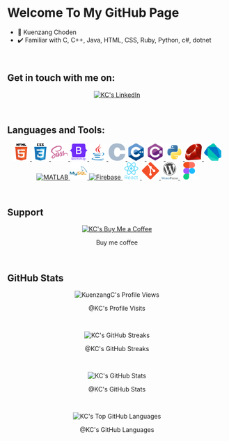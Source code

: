 # Welcome To My GitHub Page #

- 👋 Kuenzang Choden
- ✔️ Familiar with C, C++, Java, HTML, CSS, Ruby, Python, c#, dotnet

<br />


## Get in touch with me on: ##

<p align="center">
 <a href="https://www.linkedin.com/in/kuenzang-choden-05b9b4165/" target="_blank">
  <img src="https://github.com/divyashC/devicon/blob/master/icons/linkedin/linkedin-original.svg" alt="KC's LinkedIn"  width="40" height="40"/>    
 </a>
</p>

<br/>


## Languages and Tools: ##

<p align="center">
    <a href="https://developer.mozilla.org/en-US/docs/Web/HTML" target="_blank"> <img
            src="https://raw.githubusercontent.com/devicons/devicon/master/icons/html5/html5-original-wordmark.svg"
            alt="HTML" width="40" height="40" /> </a>
    <a href="https://developer.mozilla.org/en-US/docs/Web/CSS" target="_blank"> <img
            src="https://raw.githubusercontent.com/devicons/devicon/master/icons/css3/css3-original-wordmark.svg"
            alt="CSS" width="40" height="40" /> </a>
    <a href="https://sass-lang.com/documentation" target="_blank">
        <img src="https://github.com/devicons/devicon/blob/master/icons/sass/sass-original.svg" alt="SASS" width="40"
            height="40" /> </a>
    <a href="https://getbootstrap.com" target="_blank">
        <img src="https://raw.githubusercontent.com/devicons/devicon/master/icons/bootstrap/bootstrap-plain-wordmark.svg"
            alt="Bootstrap" width="40" height="40" /> </a>
    <a href="https://www.java.com" target="_blank"> <img
            src="https://raw.githubusercontent.com/devicons/devicon/master/icons/java/java-original.svg" alt="java"
            width="40" height="40" /> </a>
    <a href="https://www.cprogramming.com/" target="_blank"> <img
            src="https://raw.githubusercontent.com/devicons/devicon/master/icons/c/c-original.svg" alt="C" width="40"
            height="40" /> </a>
    <a href="https://docs.microsoft.com/en-us/cpp/?view=msvc-170" target="_blank"> <img
            src="https://github.com/devicons/devicon/blob/master/icons/cplusplus/cplusplus-original.svg" alt="C++"
            width="40" height="40" /> </a>
    <a href="https://docs.microsoft.com/en-us/dotnet/csharp/" target="_blank"> <img
            src="https://github.com/devicons/devicon/blob/master/icons/csharp/csharp-original.svg" alt="C#" width="40" height="40" /> </a>
    <a href="https://www.python.org" target="_blank"> <img
            src="https://raw.githubusercontent.com/devicons/devicon/master/icons/python/python-original.svg"
            alt="Python" width="40" height="40" /> </a>
    <a href="https://ruby-doc.org/" target="_blank"> <img
            src="https://github.com/devicons/devicon/blob/master/icons/ruby/ruby-original.svg" alt="Ruby" width="40"
            height="40" /> </a>
    <a href="https://dart.dev/guides" target="_blank">
        <img src="https://github.com/devicons/devicon/blob/master/icons/dart/dart-original.svg" alt="Dart" width="40"
            height="40" /> </a>
     <a href="https://www.mathworks.com/products/matlab.html" target="_blank">
        <img src="https://github.com/divyashC/devicon/blob/master/icons/matlab/matlab-original.svg"
            alt="MATLAB" width="40" height="40" /> </a>
    <a href="https://www.mysql.com/" target="_blank"> <img
            src="https://raw.githubusercontent.com/devicons/devicon/master/icons/mysql/mysql-original-wordmark.svg"
            alt="MySQL" width="40" height="40" /> </a>
    <a href="https://firebase.google.com/" target="_blank"> <img
            src="https://github.com/divyashC/devicon/blob/master/icons/firebase/firebase-plain.svg"
            alt="Firebase" width="40" height="40" /> </a>
    <a href="https://reactjs.org/" target="_blank"> <img
            src="https://raw.githubusercontent.com/devicons/devicon/master/icons/react/react-original-wordmark.svg"
            alt="ReactJs" width="40" height="40" /> </a>
    <a href="https://git-scm.com/" target="_blank">
        <img src="https://github.com/devicons/devicon/blob/master/icons/git/git-original.svg" alt="Git" width="40"
            height="40" /> </a>
    <a href="https://wordpress.com/" target="_blank">
        <img src="https://github.com/devicons/devicon/blob/master/icons/wordpress/wordpress-original.svg"
            alt="Wordpress" width="40" height="40" /> </a>
    <a href="https://www.figma.com/" target="_blank">
        <img src="https://github.com/devicons/devicon/blob/master/icons/figma/figma-original.svg" alt="Figma" width="40"
            height="40" /> </a>
</p>
 
<br/>

## Support ##

<p align="center">
 <a href="https://www.buymeacoffee.com/kuenzangc807" target="_blank">
  <img src="https://cdn.buymeacoffee.com/buttons/v2/default-yellow.png" alt="KC's Buy Me a Coffee"  width="250" height="60"/>    
 </a>
</p>
<p align="center">Buy me coffee </p>

<br/>

## GitHub Stats ##

<p align="center"> <img src="https://komarev.com/ghpvc/?username=KuenzangChoden&style=flat-square@color=yellow" alt="KuenzangC's Profile Views" width="220" height="40"/> </p>
<p align="center">@KC's Profile Visits</p>

<br />

<p align="center"> <img src="https://github-readme-streak-stats.herokuapp.com/?user=KuenzangChoden&theme=chartreuse-dark&date_format=j%20M%5B%20Y%5D&fire=FFCB2B" alt="KC's GitHub Streaks"/> </p>
<p align="center">@KC's GitHub Streaks</p>

<br />

<p align="center">
  <img src="https://github-readme-stats.vercel.app/api/?username=KuenzangChoden&show_icons=true&title_color=fff&icon_color=79ff97&text_color=9f9f9f&bg_color=151515" alt="KC's GitHub Stats" />
</p>
<p align="center">@KC's GitHub Stats</p>

<br/>

<p align="center">
  <img src="https://github-readme-stats.vercel.app/api/top-langs/?username=KuenzangChoden&hide=TeX&layout=compact&title_color=fff&icon_color=79ff97&text_color=9f9f9f&bg_color=151515" alt="KC's Top GitHub Languages" />
</p>
<p align="center">@KC's GitHub Languages</p>

<br/>
